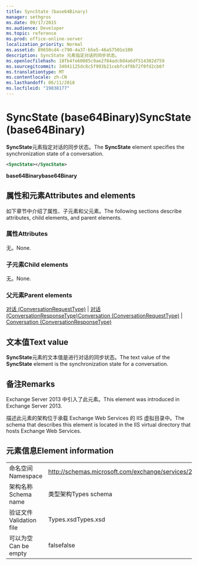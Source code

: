 ```yaml
---
title: SyncState (base64Binary)
manager: sethgros
ms.date: 09/17/2015
ms.audience: Developer
ms.topic: reference
ms.prod: office-online-server
localization_priority: Normal
ms.assetid: 89650cd4-c790-4a37-b5e5-46a57501e100
description: SyncState 元素指定对话的同步状态。
ms.openlocfilehash: 18fb4fe60085c9ae2f84adc0d4a6df514302d759
ms.sourcegitcommit: 34041125dc8c5f993b21cebfc4f8b72f0fd2cb6f
ms.translationtype: MT
ms.contentlocale: zh-CN
ms.lasthandoff: 06/11/2018
ms.locfileid: "19838177"
---
```

# <a name="syncstate-base64binary"></a><span data-ttu-id="dee1f-103">SyncState (base64Binary)</span><span class="sxs-lookup"><span data-stu-id="dee1f-103">SyncState (base64Binary)</span></span>

<span data-ttu-id="dee1f-104">**SyncState**元素指定对话的同步状态。</span><span class="sxs-lookup"><span data-stu-id="dee1f-104">The **SyncState** element specifies the synchronization state of a conversation.</span></span> 
  
```XML
<SyncState></SyncState>
```

 <span data-ttu-id="dee1f-105">**base64Binary**</span><span class="sxs-lookup"><span data-stu-id="dee1f-105">**base64Binary**</span></span>
## <a name="attributes-and-elements"></a><span data-ttu-id="dee1f-106">属性和元素</span><span class="sxs-lookup"><span data-stu-id="dee1f-106">Attributes and elements</span></span>

<span data-ttu-id="dee1f-107">如下章节中介绍了属性、子元素和父元素。</span><span class="sxs-lookup"><span data-stu-id="dee1f-107">The following sections describe attributes, child elements, and parent elements.</span></span>
  
### <a name="attributes"></a><span data-ttu-id="dee1f-108">属性</span><span class="sxs-lookup"><span data-stu-id="dee1f-108">Attributes</span></span>

<span data-ttu-id="dee1f-109">无。</span><span class="sxs-lookup"><span data-stu-id="dee1f-109">None.</span></span>
  
### <a name="child-elements"></a><span data-ttu-id="dee1f-110">子元素</span><span class="sxs-lookup"><span data-stu-id="dee1f-110">Child elements</span></span>

<span data-ttu-id="dee1f-111">无。</span><span class="sxs-lookup"><span data-stu-id="dee1f-111">None.</span></span>
  
### <a name="parent-elements"></a><span data-ttu-id="dee1f-112">父元素</span><span class="sxs-lookup"><span data-stu-id="dee1f-112">Parent elements</span></span>

<span data-ttu-id="dee1f-113">[对话 (ConversationRequestType)](conversation-conversationrequesttype.md) | [对话 (ConversationResponseType)](conversation-conversationresponsetype.md)</span><span class="sxs-lookup"><span data-stu-id="dee1f-113">[Conversation (ConversationRequestType)](conversation-conversationrequesttype.md) | [Conversation (ConversationResponseType)](conversation-conversationresponsetype.md)</span></span>
  
## <a name="text-value"></a><span data-ttu-id="dee1f-114">文本值</span><span class="sxs-lookup"><span data-stu-id="dee1f-114">Text value</span></span>

<span data-ttu-id="dee1f-115">**SyncState**元素的文本值是进行对话的同步状态。</span><span class="sxs-lookup"><span data-stu-id="dee1f-115">The text value of the **SyncState** element is the synchronization state for a conversation.</span></span> 
  
## <a name="remarks"></a><span data-ttu-id="dee1f-116">备注</span><span class="sxs-lookup"><span data-stu-id="dee1f-116">Remarks</span></span>

<span data-ttu-id="dee1f-117">Exchange Server 2013 中引入了此元素。</span><span class="sxs-lookup"><span data-stu-id="dee1f-117">This element was introduced in Exchange Server 2013.</span></span>
  
<span data-ttu-id="dee1f-118">描述此元素的架构位于承载 Exchange Web Services 的 IIS 虚拟目录中。</span><span class="sxs-lookup"><span data-stu-id="dee1f-118">The schema that describes this element is located in the IIS virtual directory that hosts Exchange Web Services.</span></span>
  
## <a name="element-information"></a><span data-ttu-id="dee1f-119">元素信息</span><span class="sxs-lookup"><span data-stu-id="dee1f-119">Element information</span></span>

|||
|:-----|:-----|
|<span data-ttu-id="dee1f-120">命名空间</span><span class="sxs-lookup"><span data-stu-id="dee1f-120">Namespace</span></span>  <br/> |http://schemas.microsoft.com/exchange/services/2006/types  <br/> |
|<span data-ttu-id="dee1f-121">架构名称</span><span class="sxs-lookup"><span data-stu-id="dee1f-121">Schema name</span></span>  <br/> |<span data-ttu-id="dee1f-122">类型架构</span><span class="sxs-lookup"><span data-stu-id="dee1f-122">Types schema</span></span>  <br/> |
|<span data-ttu-id="dee1f-123">验证文件</span><span class="sxs-lookup"><span data-stu-id="dee1f-123">Validation file</span></span>  <br/> |<span data-ttu-id="dee1f-124">Types.xsd</span><span class="sxs-lookup"><span data-stu-id="dee1f-124">Types.xsd</span></span>  <br/> |
|<span data-ttu-id="dee1f-125">可以为空</span><span class="sxs-lookup"><span data-stu-id="dee1f-125">Can be empty</span></span>  <br/> |<span data-ttu-id="dee1f-126">false</span><span class="sxs-lookup"><span data-stu-id="dee1f-126">false</span></span>  <br/> |
   

